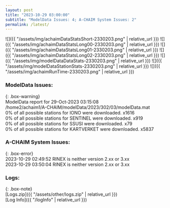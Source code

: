 ```yaml
---
layout: post
title: "2023-10-29 03:00:00"
subtitle: "ModelData Issues: 4; A-CHAIM System Issues: 2"
permalink: /latest/
---
```


![]({{ "/assets/img/achaimDataStatsShort-2330203.png" | relative_url }})
![]({{ "/assets/img/achaimDataStatsLong00-2330203.png" | relative_url }})
![]({{ "/assets/img/achaimDataStatsLong01-2330203.png" | relative_url }})
![]({{ "/assets/img/achaimDataStatsLong02-2330203.png" | relative_url }})
![]({{ "/assets/img/modelDataDataStats-2330203.png" | relative_url }})
![]({{ "/assets/img/modelDataStationStats-2330203.png" | relative_url }})
![]({{ "/assets/img/achaimRunTime-2330203.png" | relative_url }})


### ModelData Issues:  
  
{: .box-warning}  
 ModelData report for 29-Oct-2023 03:15:08   
 /home2/achaim1/A-CHAIM/modelData/2023/302/03/modelData.mat   
 0% of all possible stations for IONO were downloaded. x1616   
 0% of all possible stations for SENTINEL were downloaded. x919   
 0% of all possible stations for SSUSI were downloaded. x79   
 0% of all possible stations for KARTVERKET were downloaded. x5837   
  
### A-CHAIM System Issues:  
  
{: .box-error}  
2023-10-29 02:49:52 RINEX is neither version 2.xx or 3.xx  
2023-10-29 03:50:04 RINEX is neither version 2.xx or 3.xx  

### Logs:  
  
{: .box-note}  
[Logs.zip]({{ "/assets/other/logs.zip" | relative_url }})  
[Log Info]({{ "/logInfo" | relative_url }})  
